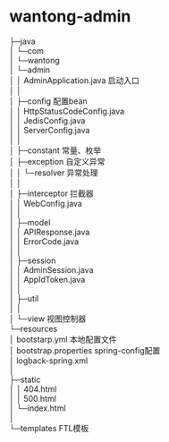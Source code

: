 # wantong-admin

├─java  
│  └─com  
│      └─wantong  
│          └─admin  
│              │  AdminApplication.java 启动入口  
│              │  
│              ├─config 配置bean  
│              │      HttpStatusCodeConfig.java  
│              │      JedisConfig.java  
│              │      ServerConfig.java  
│              │      
│              ├─constant 常量、枚举  
│              ├─exception 自定义异常  
│              │  └─resolver 异常处理  
│              │         
│              ├─interceptor 拦截器  
│              │      WebConfig.java  
│              │      
│              ├─model  
│              │      APIResponse.java  
│              │      ErrorCode.java  
│              │        
│              ├─session  
│              │      AdminSession.java  
│              │      AppIdToken.java  
│              │        
│              ├─util  
│              │            
│              └─view 视图控制器  
└─resources  
    │  bootstarp.yml 本地配置文件  
    │  bootstrap.properties spring-config配置  
    │  logback-spring.xml  
    │    
    ├─static  
    │  │  404.html  
    │  │  500.html  
    │  └─index.html  
    │                
    └─templates FTL模板   

